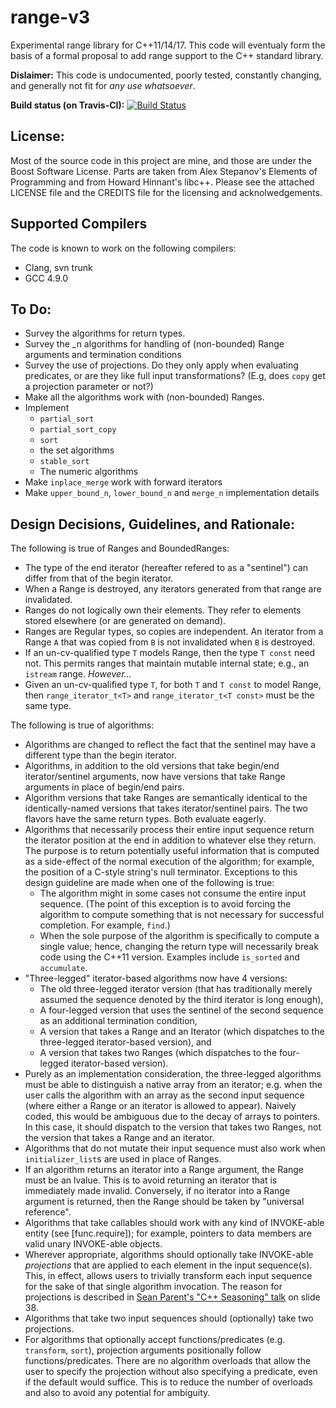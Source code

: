 range-v3
========

Experimental range library for C++11/14/17. This code will eventualy form the basis of a formal proposal to add range support to the C++ standard library.

**Dislaimer:** This code is undocumented, poorly tested, constantly changing, and generally not fit for *any use whatsoever*.

**Build status (on Travis-CI):** [![Build Status](https://travis-ci.org/ericniebler/range-v3.svg?branch=master)](https://travis-ci.org/ericniebler/range-v3)

License:
--------

Most of the source code in this project are mine, and those are under the Boost Software License. Parts are taken from Alex Stepanov's Elements of Programming and from Howard Hinnant's libc++.  Please see the attached LICENSE file and the CREDITS file for the licensing and acknolwedgements.

Supported Compilers
-------------------

The code is known to work on the following compilers:

- Clang, svn trunk
- GCC 4.9.0

To Do:
------

* Survey the algorithms for return types.
* Survey the _n algorithms for handling of (non-bounded) Range arguments and termination conditions
* Survey the use of projections. Do they only apply when evaluating predicates, or are they
  like full input transformations? (E.g, does `copy` get a projection parameter or not?)
* Make all the algorithms work with (non-bounded) Ranges.
* Implement
  - `partial_sort`
  - `partial_sort_copy`
  - `sort`
  - the set algorithms
  - `stable_sort`
  - The numeric algorithms
* Make `inplace_merge` work with forward iterators
* Make `upper_bound_n`, `lower_bound_n` and `merge_n` implementation details

Design Decisions, Guidelines, and Rationale:
--------------------------------------------

The following is true of Ranges and BoundedRanges:

- The type of the end iterator (hereafter refered to as a "sentinel") can differ from that of the begin iterator.
- When a Range is destroyed, any iterators generated from that range are invalidated.
- Ranges do not logically own their elements. They refer to elements stored elsewhere (or are generated on demand).
- Ranges are Regular types, so copies are independent. An iterator from a Range `A` that was copied from `B` is not invalidated when `B` is destroyed.
- If an un-cv-qualified type `T` models Range, then the type `T const` need not. This permits ranges that maintain mutable internal state; e.g., an `istream` range. *However...*
- Given an un-cv-qualified type `T`, for both `T` and `T const` to model Range, then
  `range_iterator_t<T>` and `range_iterator_t<T const>` must be the same type.

The following is true of algorithms:

- Algorithms are changed to reflect the fact that the sentinel may have a different type than the begin iterator.
- Algorithms, in addition to the old versions that take begin/end iterator/sentinel arguments, now have versions
  that take Range arguments in place of begin/end pairs.
- Algorithm versions that take Ranges are semantically identical to the identically-named versions that takes iterator/sentinel pairs. The two flavors have the same return types. Both evaluate eagerly.
- Algorithms that necessarily process their entire input sequence return the iterator position at the end in addition to whatever else they return. The purpose is to return potentially useful information that is computed as a side-effect of the normal execution of the algorithm; for example, the position of a C-style string's null terminator. Exceptions to this design guideline are made when one of the following is true:
    * The algorithm might in some cases not consume the entire input sequence. (The point of this exception is to avoid forcing the algorithm to compute something that is not necessary for successful completion. For example, `find`.)
    * When the sole purpose of the algorithm is specifically to compute a single value; hence, changing the return type will necessarily break code using the C++11 version. Examples include `is_sorted` and `accumulate`.
- "Three-legged" iterator-based algorithms now have 4 versions:
    * The old three-legged iterator version (that has traditionally merely assumed the sequence denoted by the third iterator is long enough),
    * A four-legged version that uses the sentinel of the second sequence as an additional termination condition,
    * A version that takes a Range and an Iterator (which dispatches to the three-legged iterator-based version), and
    * A version that takes two Ranges (which dispatches to the four-legged iterator-based version).
- Purely as an implementation consideration, the three-legged algorithms must be able to distinguish a native array from an iterator; e.g. when the user calls the algorithm with an array as the second input sequence (where either a Range or an iterator is allowed to appear). Naively coded, this would be ambiguous due to the decay of arrays to pointers. In this case, it should dispatch to the version that takes two Ranges, not the version that takes a Range and an iterator.
- Algorithms that do not mutate their input sequence must also work when `initializer_list`s are used in place of Ranges.
- If an algorithm returns an iterator into a Range argument, the Range must be an lvalue. This is to avoid returning an iterator that is immediately made invalid. Conversely, if no iterator into a Range argument is returned, then the Range should be taken by "universal reference".
- Algorithms that take callables should work with any kind of INVOKE-able entity (see [func.require]); for example, pointers to data members are valid unary INVOKE-able objects.
- Wherever appropriate, algorithms should optionally take INVOKE-able *projections* that are applied to each element in the input sequence(s). This, in effect, allows users to trivially transform each input sequence for the sake of that single algorithm invocation. The reason for projections is described in [Sean Parent's "C++ Seasoning" talk](https://github.com/sean-parent/sean-parent.github.com/wiki/presentations/2013-09-11-cpp-seasoning/cpp-seasoning.pdf) on slide 38.
- Algorithms that take two input sequences should (optionally) take two projections.
- For algorithms that optionally accept functions/predicates (e.g. `transform`, `sort`), projection arguments positionally follow functions/predicates. There are no algorithm overloads that allow the user to specify the projection without also specifying a predicate, even if the default would suffice. This is to reduce the number of overloads and also to avoid any potential for ambiguity.

